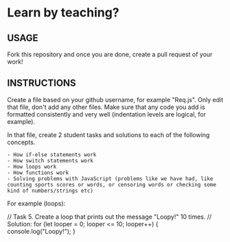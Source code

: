 # Learn by teaching?

## USAGE

Fork this repository and once you are done, create a pull request of your work!

## INSTRUCTIONS

Create a file based on your github username, for example "Req.js". Only edit that file, don't add any other files. Make sure that any code you add is formatted consistently and  very well (indentation levels are logical, for example).

In that file, create 2 student tasks and solutions to each of the following concepts.

    - How if-else statements work
    - How switch statements work
    - How loops work
    - How functions work
    - Solving problems with JavaScript (problems like we have had, like counting sports scores or words, or censoring words or checking some kind of numbers/strings etc)

For example (loops):

// Task 5. Create a loop that prints out the message "Loopy!" 10 times.
// Solution:
for (let looper = 0; looper <= 10; looper++) { console.log("Loopy!"); }